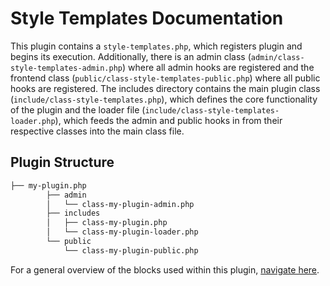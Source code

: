 # Style Templates Documentation

This plugin contains a `style-templates.php`, which registers plugin and begins its execution. Additionally, there is an admin class (`admin/class-style-templates-admin.php`) where all admin hooks are registered and the frontend class (`public/class-style-templates-public.php`) where all public hooks are registered. The includes directory contains the main plugin class (`include/class-style-templates.php`), which defines the core functionality of the plugin and the loader file (`include/class-style-templates-loader.php`), which feeds the admin and public hooks in from their respective classes into the main class file.

## Plugin Structure

```bash
├── my-plugin.php
        ├── admin
        │   └── class-my-plugin-admin.php
        ├── includes
        │   ├── class-my-plugin.php
        │   └── class-my-plugin-loader.php
        └── public
            └── class-my-plugin-public.php
```

For a general overview of the blocks used within this plugin, [navigate here](/Style-Templates/blocks/general).
